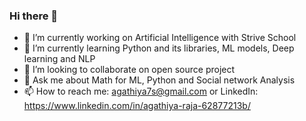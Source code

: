### Hi there 👋


- 🔭 I’m currently working on Artificial Intelligence with Strive School 
- 🌱 I’m currently learning Python and its libraries, ML models, Deep learning and NLP
- 👯 I’m looking to collaborate on open source project
- 💬 Ask me about Math for ML, Python and Social network Analysis
- 📫 How to reach me: agathiya7s@gmail.com or  LinkedIn: https://www.linkedin.com/in/agathiya-raja-62877213b/


